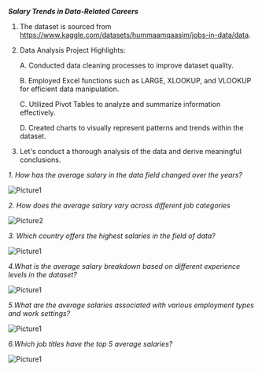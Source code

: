 ***Salary Trends in Data-Related Careers***
 
1. The dataset is sourced from https://www.kaggle.com/datasets/hummaamqaasim/jobs-in-data/data.

2. Data Analysis Project Highlights: 


     A. Conducted data cleaning processes to improve dataset quality.

   
     B. Employed Excel functions such as LARGE, XLOOKUP, and VLOOKUP for efficient data manipulation.

   
     C. Utilized Pivot Tables to analyze and summarize information effectively.

   
     D. Created charts to visually represent patterns and trends within the dataset.

3. Let's conduct a thorough analysis of the data and derive meaningful conclusions.

  *1. How has the average salary in the data field changed over the years?*

 
![Picture1](https://github.com/Harshitham195/Salary_Trends_in_Data_Related_Careers/assets/144315538/d729f928-3a38-4eaf-be18-5f7d4789846b)

  *2. How does the average salary vary across different job categories*

![Picture2](https://github.com/Harshitham195/Salary_Trends_in_Data_Related_Careers/assets/144315538/09aec8cf-883d-441b-8298-f181e6af68ce)

  *3. Which country offers the highest salaries in the field of data?*


![Picture1](https://github.com/Harshitham195/Salary_Trends_in_Data_Related_Careers/assets/144315538/08ea94c8-131f-419a-871b-e5ccf1757c75)

  *4.What is the average salary breakdown based on different experience levels in the dataset?*

![Picture1](https://github.com/Harshitham195/Salary_Trends_in_Data_Related_Careers/assets/144315538/fa35e58a-685d-4c2c-a4c3-9de992828cf9)

  *5.What are the average salaries associated with various employment types and work settings?*

![Picture1](https://github.com/Harshitham195/Salary_Trends_in_Data_Related_Careers/assets/144315538/8a290f9d-dd84-48d2-8411-0789a0d2ed29)

  *6.Which job titles have the top 5 average salaries?*

![Picture1](https://github.com/Harshitham195/Salary_Trends_in_Data_Related_Careers/assets/144315538/4df146eb-b767-48ee-b30e-0edd42cae43f)
